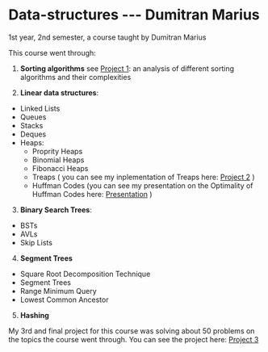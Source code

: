 # Data-structures --- Dumitran Marius
1st year, 2nd semester, a course taught by Dumitran Marius

This course went through:

1. **Sorting algorithms**
    see <a href="https://github.com/stanbianca/Data-structures/tree/master/Project%201">Project 1</a>: an analysis of different sorting algorithms and their complexities
    
2. **Linear data structures**:
- Linked Lists
- Queues
- Stacks
- Deques
- Heaps:
  - Proprity Heaps
  - Binomial Heaps
  - Fibonacci Heaps
  - Treaps ( you can see my inplementation of Treaps here: <a href="https://github.com/stanbianca/Data-structures/tree/master/Project%202">Project 2</a> )
  - Huffman Codes (you can see my presentation on the Optimality of Huffman Codes here: <a href="https://github.com/stanbianca/Data-structures/blob/master/Optimality%20of%20Huffman%20Code.pdf">Presentation</a> )
  
3. **Binary Search Trees**:
- BSTs
- AVLs
- Skip Lists

4. **Segment Trees**
- Square Root Decomposition Technique
- Segment Trees
- Range Minimum Query
- Lowest Common Ancestor

5. **Hashing**

My 3rd and final project for this course was solving about 50 problems on the topics the course went through. You can see the project here: <a href="https://github.com/stanbianca/Data-structures/tree/master/Project%203">Project 3</a>
    
